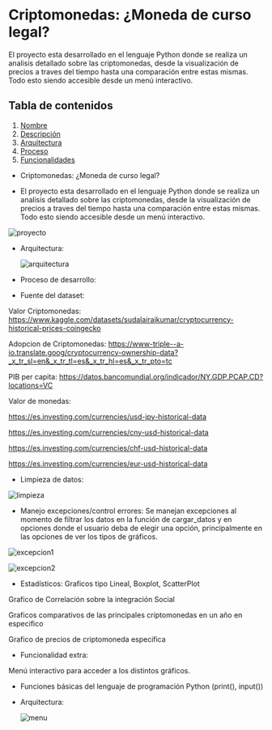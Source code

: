 # Criptomonedas: ¿Moneda de curso legal?

El proyecto esta desarrollado en el lenguaje Python donde se realiza un analisis detallado sobre las criptomonedas, desde la visualización de precios a traves del tiempo 
hasta una comparación entre estas mismas. Todo esto siendo accesible desde un menú interactivo.


## Tabla de contenidos

1. [Nombre](#Nombre)
2. [Descripción](#descripción)
3. [Arquitectura](#Arquitectura)
4. [Proceso](#Proceso)
5. [Funcionalidades](#Funcionalidades)

* Criptomonedas: ¿Moneda de curso legal?

* El proyecto esta desarrollado en el lenguaje Python donde se realiza un analisis detallado sobre las criptomonedas, desde la visualización de precios a traves del tiempo 
hasta una comparación entre estas mismas. Todo esto siendo accesible desde un menú interactivo.

![proyecto](https://github.com/user-attachments/assets/c7c4135c-1fae-4e18-99d2-3fe1665bb4b0)

* Arquitectura:

  ![arquitectura](https://github.com/user-attachments/assets/ab723dee-595a-4c37-b840-112503cfdf2c)

* Proceso de desarrollo:

- Fuente del dataset:

Valor Criptomonedas: 
https://www.kaggle.com/datasets/sudalairajkumar/cryptocurrency-historical-prices-coingecko

Adopcion de Criptomonedas:
https://www-triple--a-io.translate.goog/cryptocurrency-ownership-data?_x_tr_sl=en&_x_tr_tl=es&_x_tr_hl=es&_x_tr_pto=tc

PIB per capita:
https://datos.bancomundial.org/indicador/NY.GDP.PCAP.CD?locations=VC

Valor de monedas:

https://es.investing.com/currencies/usd-jpy-historical-data

https://es.investing.com/currencies/cny-usd-historical-data

https://es.investing.com/currencies/chf-usd-historical-data

https://es.investing.com/currencies/eur-usd-historical-data


- Limpieza de datos:

![limpieza](https://github.com/user-attachments/assets/e755de59-0c1c-40b0-84b6-3dc12d41d55d)


- Manejo excepciones/control errores:
Se manejan excepciones al momento de filtrar los datos en la función de cargar_datos y en opciones donde el usuario deba de elegir una opción, principalmente en las opciones de ver los tipos de gráficos.

![excepcion1](https://github.com/user-attachments/assets/086e8593-8091-4055-a7c1-25118fd5fdb0)

![excepcion2](https://github.com/user-attachments/assets/878a77f9-9e63-4711-8f0f-25ab150b6b5a)


- Estadísticos:
Graficos tipo Lineal, Boxplot, ScatterPlot

Grafico de Correlación sobre la integración Social

Graficos comparativos de las principales criptomonedas en un año en especifico

Grafico de precios de criptomoneda especifica

* Funcionalidad extra:

Menú interactivo para acceder a los distintos gráficos.
- Funciones básicas del lenguaje de programación Python (print(), input())
- Arquitectura:
  
  ![menu](https://github.com/user-attachments/assets/7466f44a-34ec-404c-90af-f58f8323f6d1)

